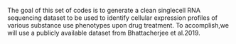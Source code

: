 The goal of this set of codes is to generate a clean singlecell RNA sequencing dataset to be used to identify cellular 
expression profiles of various substance use phenotypes upon drug treatment. To accomplish,we will use a publicly available
dataset from Bhattacherjee et al.2019. 
